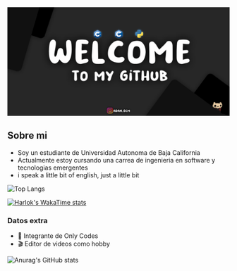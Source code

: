 <img src="assets/Git3.png">

## Sobre mi
- Soy un estudiante de Universidad Autonoma de Baja California
- Actualmente estoy cursando una carrea de ingenieria en software y tecnologias emergentes
- i speak a little bit of english, just a little bit

![Top Langs](https://github-readme-stats.vercel.app/api/top-langs/?username=AdanCC21&layout=compact)

[![Harlok's WakaTime stats](https://github-readme-stats.vercel.app/api/wakatime?username=AndanCC21)](https://github.com/anuraghazra/github-readme-stats)

### Datos extra
- 🥶 Integrante de Only Codes
- 🎬 Editor de videos como hobby

![Anurag's GitHub stats](https://github-readme-stats.vercel.app/api?username=AdanCC21&theme=dark&show_icons=true)
